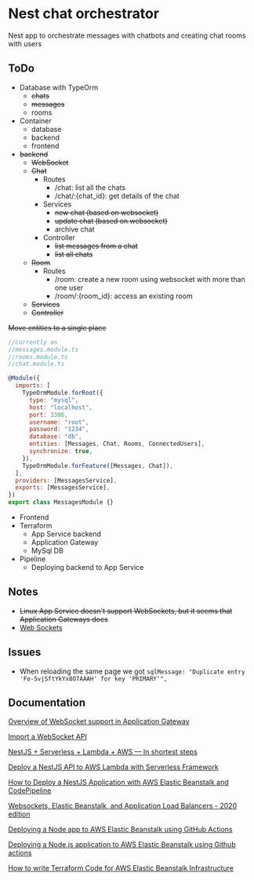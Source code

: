 # Nest chat orchestrator

Nest app to orchestrate messages with chatbots and creating chat rooms with users

## ToDo

- Database with TypeOrm
  - ~~chats~~
  - ~~messages~~
  - rooms
- Container
  - database
  - backend
  - frontend
- ~~backend~~
  - ~~WebSocket~~
  - ~~Chat~~
    - Routes
      - /chat: list all the chats
      - /chat/:{chat_id}: get details of the chat
    - Services
      - ~~new chat (based on websocket)~~
      - ~~update chat (based on websocket)~~
      - archive chat
    - Controller
      - ~~list messages from a chat~~
      - ~~list all chats~~
  - ~~Room~~
    - Routes
      - /room: create a new room using websocket with more than one user
      - /room/:{room_id}: access an existing room
  - ~~Services~~
  - ~~Controller~~

~~Move entities to a single place~~

```js
//currently on
//messages.module.ts
//rooms.module.ts
//chat.module.ts

@Module({
  imports: [
    TypeOrmModule.forRoot({
      type: "mysql",
      host: "localhost",
      port: 3306,
      username: "root",
      password: "1234",
      database: "db",
      entities: [Messages, Chat, Rooms, ConnectedUsers],
      synchronize: true,
    }),
    TypeOrmModule.forFeature([Messages, Chat]),
  ],
  providers: [MessagesService],
  exports: [MessagesService],
})
export class MessagesModule {}
```

- Frontend
- Terraform
  - App Service backend
  - Application Gateway
  - MySql DB
- Pipeline
  - Deploying backend to App Service

## Notes

- ~~Linux App Service doesn't support WebSockets, but it seems that Application Gateways does~~
- [Web Sockets](https://learn.microsoft.com/en-us/troubleshoot/azure/app-service/faqs-app-service-linux#web-sockets)

## Issues

- When reloading the same page we got `sqlMessage: "Duplicate entry 'Fo-SvjSftYkYx8O7AAAH' for key 'PRIMARY'",`

## Documentation

[Overview of WebSocket support in Application Gateway](https://learn.microsoft.com/en-us/azure/application-gateway/application-gateway-websocket)

[Import a WebSocket API](https://learn.microsoft.com/en-us/azure/api-management/websocket-api?tabs=portal)

[NestJS + Serverless + Lambda + AWS — In shortest steps](https://nishabe.medium.com/nestjs-serverless-lambda-aws-in-shortest-steps-e914300faed5)

[Deploy a NestJS API to AWS Lambda with Serverless Framework](https://dev.to/aws-builders/deploy-a-nestjs-api-to-aws-lambda-with-serverless-framework-4poo)

[How to Deploy a NestJS Application with AWS Elastic Beanstalk and CodePipeline](https://blog.bitsrc.io/how-to-deploy-a-nestjs-application-with-aws-elastic-beanstalk-and-codepipeline-82aa98dcc48)

[Websockets, Elastic Beanstalk, and Application Load Balancers - 2020 edition](https://solitaired.com/websockets-elastic-beanstalk)

[Deploying a Node app to AWS Elastic Beanstalk using GitHub Actions](https://levelup.gitconnected.com/deploying-a-node-app-to-aws-elastic-beanstalk-using-github-actions-d64c7e486701)

[Deploying a Node.js application to AWS Elastic Beanstalk using Github actions](https://dev.to/thesameeric/deploying-a-nodejs-application-to-aws-elastic-beanstalk-using-github-actions-26n2)

[How to write Terraform Code for AWS Elastic Beanstalk Infrastructure](https://www.youtube.com/watch?v=m2XqEprF0Js&t=1s)
